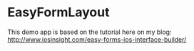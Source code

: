 # EasyFormLayout

This demo app is based on the tutorial here on my blog: http://www.iosinsight.com/easy-forms-ios-interface-builder/
